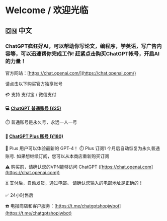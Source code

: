 # Welcome / 欢迎光临

## 🇨🇳 中文

### ChatGPT疯狂好AI，可以帮助你写论文，编程序，学英语，写广告内容等，可以迅速帮你完成工作! 赶紧点击购买ChatGPT帐号，开启AI的力量！

官方网站：[https://chat.openai.com/](https://chat.openai.com/)

请点击以下购买官方独享账号

💳 支持 支付宝 / 微信支付

#### 💻 [ChatGPT 普通账号 (¥25)](https://buy.stripe.com/9AQ4hY9Iz4pke7m5km?locale=zh)
⏱️ 普通账号是永久号，永远一人一号

#### 👑 [ChatGPT Plus 账号 (¥180)](https://buy.stripe.com/7sI3dU2g77Bw9R614b?locale=zh)
🌟 Plus 用户可以体验最新的 GPT-4！
⏱️ Plus 订阅1 个月后自动恢复为永久普通账号. 如果想继续订阅，您可以从本商店重新购买订阅


⚠️ 购买前，请确认您的VPN能够访问 ChatGPT ([https://chat.openai.com](https://chat.openai.com))

⏳ 支付后，自动发货，通过电邮。 请确认您输入的电邮地址是正确的！

✅ 24小时售后

☎️ 电报商店和客户服务：[https://t.me/chatgptshopjwbot](https://t.me/chatgptshopjwbot)
